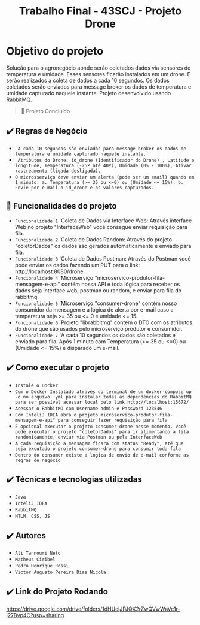 # <h1 align="center"> Trabalho Final - 43SCJ - Projeto Drone  </h1>


# Objetivo do projeto

Solução para o agronegócio aonde serão coletados dados via sensores de temperatura e umidade. Esses sensores ficarão instalados em um drone. E serão realizados a coleta de dados a cada 10 segundos. Os dados coletados serão enviados para message broker os dados de temperatura e umidade capturado naquele instante. Projeto desenvolvido usando RabbitMQ.

> :construction: Projeto Concluído

## ✔️ Regras de Negócio

- `` A cada 10 segundos são enviados para message broker os dados de temperatura e umidade capturado naquele instante.``
- `` Atributos do Drone: id_drone (Identificador do Drone) , Latitude e longitude, Temperatura (-25º até 40º), Umidade (0% - 100%), Ativar rastreamento (ligada-desligada).``
- `` O microsserviço deve enviar um alerta (pode ser um email) quando em 1 minuto:
        a. Temperatura (>= 35 ou <=0) ou (Umidade <= 15%).
        b. Envie por e-mail o id_drone e os valores capturados. ``

## 🔨 Funcionalidades do projeto

- `Funcionalidade 1` `Coleta de Dados via Interface Web: Através interface Web no projeto "InterfaceWeb" você consegue enviar requisição para fila.
- `Funcionalidade 2` `Coleta de Dados Random: Através do projeto "coletorDados" os dados são gerados automaticamente e enviado para fila.
- `Funcionalidade 3` `Coleta de Dados Postman: Através do Postman você pode enviar os dados fazendo um PUT para o link: http://localhost:8080/drone.
- `Funcionalidade 4` `Microserviço "microservico-produtor-fila-mensagem-e-api" contém nossa API e toda lógica para receber os dados seja interface web, postman ou random, e enviar para fila do rabbitmq. 
- `Funcionalidade 5` `Microserviço "consumer-drone" contém nosso consumidor da mensagem e a lógica de alerta por e-mail caso a temperatura seja >= 35 ou  <= 0 e umidade <= 15.
- `Funcionalidade 6` `Projeto "librabbitmq" contém o DTO com os atributos do drone que são usados pelo microserviço produtor e consumidor.
- `Funcionalidade 7` `A cada 10 segundos os dados são coletados e enviado para fila. Após 1 minuto com Temperatura (>= 35 ou <=0) ou (Umidade <= 15%) é disparado um e-mail.

## ✔️ Como executar o projeto

- ``Instale o Docker``
- ``Com o Docker Instalado através do terminal de um docker-compose up -d no arquivo .yml para instalar todas as dependências do RabbitMQ
para ser possível acessar local pelo link http://localhost:15672/ ``
- ``Acessar o RabbitMQ com Username admin e Password 123546``
- ``Com InteliJ IDEA abra o projeto microservico-produtor-fila-mensagem-e-api" para conseguir fazer requisição para fila``
- ``É opcional executar o projeto consumer-drone nesse momento. Você pode executar o projeto "coletorDados" para ir alimentando a fila randomicamente, enviar via Postman ou pela InterfaceWeb``
- ``A cada requisição a mensagem ficara com status "Ready", até que seja excutado o projeto consumer-drone para consumir toda fila``
- ``Dentro do consumer existe a logica de envio de e-mail conforme as regras de negócio``

## ✔️ Técnicas e tecnologias utilizadas

- ``Java``
- ``InteliJ IDEA``
- ``RabbitMQ``
- ``HTLM, CSS, JS``

## ✔️ Autores

- ``Ali Tannouri Neto``
- ``Matheus Ciribel``
- ``Pedro Henrique Rossi``
- ``Victor Augusto Pereira Dias Nicola``

## ✔️ Link do Projeto Rodando
https://drive.google.com/drive/folders/1dHUejJPJQX2rZwQVwWaVc1r-j27Bvp4C?usp=sharing



